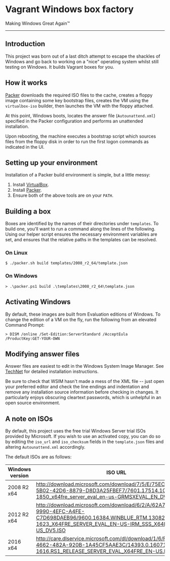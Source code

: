 # Vagrant Windows box factory

Making Windows Great Again™

* * *

## Introduction

This project was born out of a last ditch attempt to escape the shackles of
Windows and go back to working on a "nice" operating system whilst still testing
on Windows. It builds Vagrant boxes for you.

## How it works

[Packer](https://www.packer.io/) downloads the required ISO files to the cache,
creates a floppy image containing some key bootstrap files, creates the VM using
the `virtualbox-iso` builder, then launches the VM with the floppy attached.

At this point, Windows boots, locates the answer file (`Autounattend.xml`)
specified in the Packer configuration and performs an unattended installation.

Upon rebooting, the machine executes a bootstrap script which sources files from
the floppy disk in order to run the first logon commands as indicated in the UI.

## Setting up your environment

Installation of a Packer build environment is simple, but a little messy:

1. Install [VirtualBox](https://www.virtualbox.org/wiki/Downloads).
2. Install [Packer](https://packer.io/downloads.html).
3. Ensure both of the above tools are on your `PATH`.

## Building a box

Boxes are identified by the names of their directories under `templates`. To
build one, you'll want to run a command along the lines of the following. Using
our helper script ensures the necessary environment variables are set, and
ensures that the relative paths in the templates can be resolved.

### On Linux

```
$ ./packer.sh build templates/2008_r2_64/template.json
```

### On Windows

```
> .\packer.ps1 build .\templates\2008_r2_64\template.json
```

## Activating Windows

By default, these images are built from Evaluation editions of Windows. To
change the edition of a VM on the fly, run the following from an elevated
Command Prompt:

```
> DISM /online /Set-Edition:ServerStandard /AcceptEula /ProductKey:GET-YOUR-OWN
```

## Modifying answer files

Answer files are easiest to edit in the Windows System Image Manager. See
[TechNet](https://technet.microsoft.com/en-GB/library/hh825494.aspx) for
detailed installation instructions.

Be sure to check that WSIM hasn't made a mess of the XML file -- just open your
preferred editor and check the line endings and indentation and remove any
installation source information before checking in changes. It particularly
enjoys obscuring cleartext passwords, which is unhelpful in an open source
environment.

## A note on ISOs

By default, this project uses the free trial Windows Server trial ISOs provided
by Microsoft. If you wish to use an activated copy, you can do so by editing the
`iso_url` and `iso_checksum` fields in the `template.json` files and
altering `Autounattend.xml` accordingly.

The default ISOs are as follows:

| Windows version | ISO URL | Cache filename  |
| --- | --- | --- |
| 2008 R2 x64 | http://download.microsoft.com/download/7/5/E/75EC4E54-5B02-42D6-8879-D8D3A25FBEF7/7601.17514.101119-1850_x64fre_server_eval_en-us-GRMSXEVAL_EN_DVD.iso | `75e529d96d6b175622512cf0a1bc55a5d1677e6a9d3b913fe95c65b6aa41770d.iso` |
| 2012 R2 x64 | http://download.microsoft.com/download/6/2/A/62A76ABB-9990-4EFC-A4FE-C7D698DAEB96/9600.16384.WINBLUE_RTM.130821-1623_X64FRE_SERVER_EVAL_EN-US-IRM_SSS_X64FREE_EN-US_DV5.ISO | `0fa2380dae2e2178d3dcbd7475d35a9133fd0d61cad4fa1f87a2a83f358a3c8b.iso` |
| 2016 x64 | http://care.dlservice.microsoft.com/dl/download/1/6/F/16FA20E6-4662-482A-920B-1A45CF5AAE3C/14393.0.160715-1616.RS1_RELEASE_SERVER_EVAL_X64FRE_EN-US.ISO | `524abd34eb2abcc5e5a12da5b1c97fa3a6a626a831c29b4e74801f4131fb08ed.iso` |
